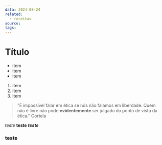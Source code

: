 ```yaml
---
data: 2024-08-24
related:
  - receitas
source: 
tags:
---
```

# Título

- item
- item
- item

1. item
2. item
3. item

> "É impossível falar em ética se nós não falamos em liberdade. Quem não é livre não pode **evidentemente** ser julgado do ponto de vista da ética." Cortela

*teste*
**teste**
***teste***

### teste
